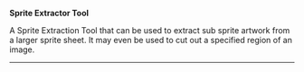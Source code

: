 **Sprite Extractor Tool**

A Sprite Extraction Tool that can be used to extract sub sprite artwork from a larger sprite sheet. It may even be used to cut out a specified region of an image.

---
